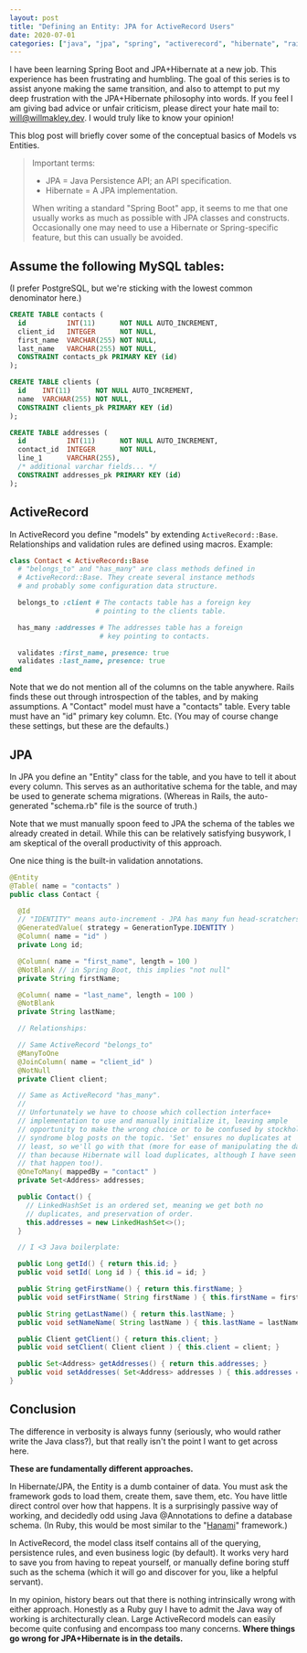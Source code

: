 ```yaml
---
layout: post
title: "Defining an Entity: JPA for ActiveRecord Users"
date: 2020-07-01
categories: ["java", "jpa", "spring", "activerecord", "hibernate", "rails"]
---
```


I have been learning Spring Boot and JPA+Hibernate at a new job. This experience has been frustrating and humbling. The goal of this series is to assist anyone making the same transition, and also to attempt to put my deep frustration with the JPA+Hibernate philosophy into words. If you feel I am giving bad advice or unfair criticism, please direct your hate mail to: [will@willmakley.dev](will@willmakley.dev). I would truly like to know your opinion!

This blog post will briefly cover some of the conceptual basics of Models vs Entities. 

> Important terms:
> * JPA = Java Persistence API; an API specification.
> * Hibernate = A JPA implementation.
>
> When writing a standard "Spring Boot" app, it seems to me that one usually
> works as much as possible with JPA classes and constructs. Occasionally one
> may need to use a Hibernate or Spring-specific feature, but this can usually
> be avoided.

## Assume the following MySQL tables:

(I prefer PostgreSQL, but we're sticking with the lowest common denominator here.)

```sql
CREATE TABLE contacts (
  id          INT(11)      NOT NULL AUTO_INCREMENT,
  client_id   INTEGER      NOT NULL,
  first_name  VARCHAR(255) NOT NULL,
  last_name   VARCHAR(255) NOT NULL,
  CONSTRAINT contacts_pk PRIMARY KEY (id)
);

CREATE TABLE clients (
  id    INT(11)      NOT NULL AUTO_INCREMENT,
  name  VARCHAR(255) NOT NULL,
  CONSTRAINT clients_pk PRIMARY KEY (id)
);

CREATE TABLE addresses (
  id          INT(11)      NOT NULL AUTO_INCREMENT,
  contact_id  INTEGER      NOT NULL,
  line_1      VARCHAR(255),
  /* additional varchar fields... */
  CONSTRAINT addresses_pk PRIMARY KEY (id)
);
```

## ActiveRecord

In ActiveRecord you define "models" by extending `ActiveRecord::Base`. Relationships and validation rules are defined using macros. Example:

```ruby
class Contact < ActiveRecord::Base
  # "belongs_to" and "has_many" are class methods defined in
  # ActiveRecord::Base. They create several instance methods
  # and probably some configuration data structure.

  belongs_to :client # The contacts table has a foreign key
                     # pointing to the clients table.

  has_many :addresses # The addresses table has a foreign
                      # key pointing to contacts.

  validates :first_name, presence: true
  validates :last_name, presence: true
end
```

Note that we do not mention all of the columns on the table anywhere. Rails finds these out through introspection of the tables, and by making assumptions. A "Contact" model must have a "contacts" table. Every table must have an "id" primary key column. Etc. (You may of course change these settings, but these are the defaults.)

## JPA

In JPA you define an "Entity" class for the table, and you have to tell it about every column. This serves as an authoritative schema for the table, and may be used to generate schema migrations. (Whereas in Rails, the auto-generated "schema.rb" file is the source of truth.)

Note that we must manually spoon feed to JPA the schema of the tables we already created in detail. While this can be relatively satisfying busywork, I am skeptical of the overall productivity of this approach.

One nice thing is the built-in validation annotations.

```java
@Entity
@Table( name = "contacts" )
public class Contact {

  @Id
  // "IDENTITY" means auto-increment - JPA has many fun head-scratchers!
  @GeneratedValue( strategy = GenerationType.IDENTITY )
  @Column( name = "id" )                               
  private Long id;

  @Column( name = "first_name", length = 100 )
  @NotBlank // in Spring Boot, this implies "not null"
  private String firstName;

  @Column( name = "last_name", length = 100 )
  @NotBlank
  private String lastName;

  // Relationships:

  // Same ActiveRecord "belongs_to"
  @ManyToOne
  @JoinColumn( name = "client_id" )
  @NotNull
  private Client client;

  // Same as ActiveRecord "has_many".
  //
  // Unfortunately we have to choose which collection interface+
  // implementation to use and manually initialize it, leaving ample
  // opportunity to make the wrong choice or to be confused by stockholm
  // syndrome blog posts on the topic. 'Set' ensures no duplicates at
  // least, so we'll go with that (more for ease of manipulating the data
  // than because Hibernate will load duplicates, although I have seen
  // that happen too!).
  @OneToMany( mappedBy = "contact" )
  private Set<Address> addresses;

  public Contact() {
    // LinkedHashSet is an ordered set, meaning we get both no
    // duplicates, and preservation of order.
    this.addresses = new LinkedHashSet<>();
  }

  // I <3 Java boilerplate:

  public Long getId() { return this.id; }
  public void setId( Long id ) { this.id = id; }

  public String getFirstName() { return this.firstName; }
  public void setFirstName( String firstName ) { this.firstName = firstName; }

  public String getLastName() { return this.lastName; }
  public void setNameName( String lastName ) { this.lastName = lastName; }

  public Client getClient() { return this.client; }
  public void setClient( Client client ) { this.client = client; }

  public Set<Address> getAddresses() { return this.addresses; }
  public void setAddresses( Set<Address> addresses ) { this.addresses = addresses; }
}
```

## Conclusion

The difference in verbosity is always funny (seriously, who would rather write the Java class?), but that really isn't the point I want to get across here.

**These are fundamentally different approaches.**

In Hibernate/JPA, the Entity is a dumb container of data. You must ask the framework gods to load them, create them, save them, etc. You have little direct control over how that happens. It is a surprisingly passive way of working, and decidedly odd using Java @Annotations to define a database schema. (In Ruby, this would be most similar to the "[Hanami][hanami]" framework.)

In ActiveRecord, the model class itself contains all of the querying, persistence rules, and even business logic (by default). It works very hard to save you from having to repeat yourself, or manually define boring stuff such as the schema (which it will go and discover for you, like a helpful servant).

In my opinion, history bears out that there is nothing intrinsically wrong with either approach. Honestly as a Ruby guy I have to admit the Java way of working is architecturally clean. Large ActiveRecord models can easily become quite confusing and encompass too many concerns. **Where things go wrong for JPA+Hibernate is in the details.**

[hanami]: https://hanamirb.org/
